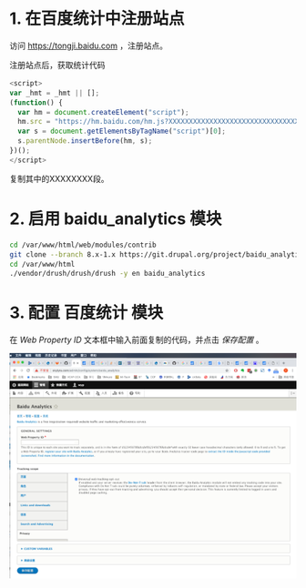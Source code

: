 # 1. 在百度统计中注册站点

访问 https://tongji.baidu.com ，注册站点。

注册站点后，获取统计代码

```javascript
<script>
var _hmt = _hmt || [];
(function() {
  var hm = document.createElement("script");
  hm.src = "https://hm.baidu.com/hm.js?XXXXXXXXXXXXXXXXXXXXXXXXXXXXXXXX";
  var s = document.getElementsByTagName("script")[0]; 
  s.parentNode.insertBefore(hm, s);
})();
</script>
```

复制其中的XXXXXXXX段。

# 2. 启用 baidu_analytics 模块

```bash
cd /var/www/html/web/modules/contrib
git clone --branch 8.x-1.x https://git.drupal.org/project/baidu_analytics.git
cd /var/www/html
./vendor/drush/drush/drush -y en baidu_analytics
```

# 3. 配置 百度统计 模块

在 *Web Property ID* 文本框中输入前面复制的代码，并点击 *保存配置* 。

![Baidu Analytics Module Settings](./img/baidu_tj_settings.png)
